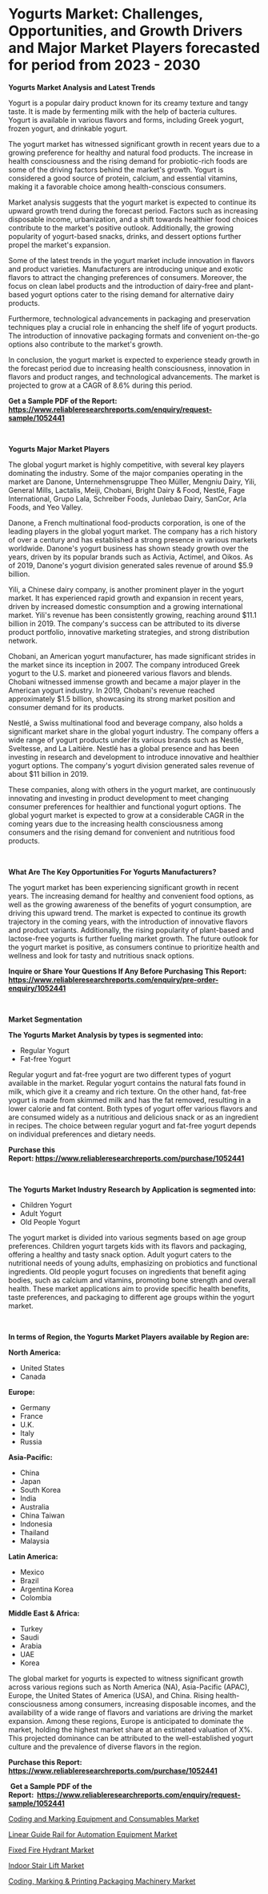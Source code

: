 <p><h1>Yogurts Market: Challenges, Opportunities, and Growth Drivers and Major Market Players forecasted for period from 2023 - 2030</h1></p><p><strong>Yogurts Market Analysis and Latest Trends</strong></p>
<p><p>Yogurt is a popular dairy product known for its creamy texture and tangy taste. It is made by fermenting milk with the help of bacteria cultures. Yogurt is available in various flavors and forms, including Greek yogurt, frozen yogurt, and drinkable yogurt.</p><p>The yogurt market has witnessed significant growth in recent years due to a growing preference for healthy and natural food products. The increase in health consciousness and the rising demand for probiotic-rich foods are some of the driving factors behind the market's growth. Yogurt is considered a good source of protein, calcium, and essential vitamins, making it a favorable choice among health-conscious consumers.</p><p>Market analysis suggests that the yogurt market is expected to continue its upward growth trend during the forecast period. Factors such as increasing disposable income, urbanization, and a shift towards healthier food choices contribute to the market's positive outlook. Additionally, the growing popularity of yogurt-based snacks, drinks, and dessert options further propel the market's expansion.</p><p>Some of the latest trends in the yogurt market include innovation in flavors and product varieties. Manufacturers are introducing unique and exotic flavors to attract the changing preferences of consumers. Moreover, the focus on clean label products and the introduction of dairy-free and plant-based yogurt options cater to the rising demand for alternative dairy products.</p><p>Furthermore, technological advancements in packaging and preservation techniques play a crucial role in enhancing the shelf life of yogurt products. The introduction of innovative packaging formats and convenient on-the-go options also contribute to the market's growth.</p><p>In conclusion, the yogurt market is expected to experience steady growth in the forecast period due to increasing health consciousness, innovation in flavors and product ranges, and technological advancements. The market is projected to grow at a CAGR of 8.6% during this period.</p></p>
<p><strong>Get a Sample PDF of the Report:&nbsp; <a href="https://www.reliableresearchreports.com/enquiry/request-sample/1052441">https://www.reliableresearchreports.com/enquiry/request-sample/1052441</a></strong></p>
<p>&nbsp;</p>
<p><strong>Yogurts Major Market Players</strong></p>
<p><p>The global yogurt market is highly competitive, with several key players dominating the industry. Some of the major companies operating in the market are Danone, Unternehmensgruppe Theo Müller, Mengniu Dairy, Yili, General Mills, Lactalis, Meiji, Chobani, Bright Dairy & Food, Nestlé, Fage International, Grupo Lala, Schreiber Foods, Junlebao Dairy, SanCor, Arla Foods, and Yeo Valley.</p><p>Danone, a French multinational food-products corporation, is one of the leading players in the global yogurt market. The company has a rich history of over a century and has established a strong presence in various markets worldwide. Danone's yogurt business has shown steady growth over the years, driven by its popular brands such as Activia, Actimel, and Oikos. As of 2019, Danone's yogurt division generated sales revenue of around $5.9 billion.</p><p>Yili, a Chinese dairy company, is another prominent player in the yogurt market. It has experienced rapid growth and expansion in recent years, driven by increased domestic consumption and a growing international market. Yili's revenue has been consistently growing, reaching around $11.1 billion in 2019. The company's success can be attributed to its diverse product portfolio, innovative marketing strategies, and strong distribution network.</p><p>Chobani, an American yogurt manufacturer, has made significant strides in the market since its inception in 2007. The company introduced Greek yogurt to the U.S. market and pioneered various flavors and blends. Chobani witnessed immense growth and became a major player in the American yogurt industry. In 2019, Chobani's revenue reached approximately $1.5 billion, showcasing its strong market position and consumer demand for its products.</p><p>Nestlé, a Swiss multinational food and beverage company, also holds a significant market share in the global yogurt industry. The company offers a wide range of yogurt products under its various brands such as Nestlé, Sveltesse, and La Laitière. Nestlé has a global presence and has been investing in research and development to introduce innovative and healthier yogurt options. The company's yogurt division generated sales revenue of about $11 billion in 2019.</p><p>These companies, along with others in the yogurt market, are continuously innovating and investing in product development to meet changing consumer preferences for healthier and functional yogurt options. The global yogurt market is expected to grow at a considerable CAGR in the coming years due to the increasing health consciousness among consumers and the rising demand for convenient and nutritious food products.</p></p>
<p>&nbsp;</p>
<p><strong>What Are The Key Opportunities For Yogurts Manufacturers?</strong></p>
<p><p>The yogurt market has been experiencing significant growth in recent years. The increasing demand for healthy and convenient food options, as well as the growing awareness of the benefits of yogurt consumption, are driving this upward trend. The market is expected to continue its growth trajectory in the coming years, with the introduction of innovative flavors and product variants. Additionally, the rising popularity of plant-based and lactose-free yogurts is further fueling market growth. The future outlook for the yogurt market is positive, as consumers continue to prioritize health and wellness and look for tasty and nutritious snack options.</p></p>
<p><strong>Inquire or Share Your Questions If Any Before Purchasing This Report: <a href="https://www.reliableresearchreports.com/enquiry/pre-order-enquiry/1052441">https://www.reliableresearchreports.com/enquiry/pre-order-enquiry/1052441</a></strong></p>
<p>&nbsp;</p>
<p><strong>Market Segmentation</strong></p>
<p><strong>The Yogurts Market Analysis by types is segmented into:</strong></p>
<p><ul><li>Regular Yogurt</li><li>Fat-free Yogurt</li></ul></p>
<p><p>Regular yogurt and fat-free yogurt are two different types of yogurt available in the market. Regular yogurt contains the natural fats found in milk, which give it a creamy and rich texture. On the other hand, fat-free yogurt is made from skimmed milk and has the fat removed, resulting in a lower calorie and fat content. Both types of yogurt offer various flavors and are consumed widely as a nutritious and delicious snack or as an ingredient in recipes. The choice between regular yogurt and fat-free yogurt depends on individual preferences and dietary needs.</p></p>
<p><strong>Purchase this Report:&nbsp;<a href="https://www.reliableresearchreports.com/purchase/1052441">https://www.reliableresearchreports.com/purchase/1052441</a></strong></p>
<p>&nbsp;</p>
<p><strong>The Yogurts Market Industry Research by Application is segmented into:</strong></p>
<p><ul><li>Children Yogurt</li><li>Adult Yogurt</li><li>Old People Yogurt</li></ul></p>
<p><p>The yogurt market is divided into various segments based on age group preferences. Children yogurt targets kids with its flavors and packaging, offering a healthy and tasty snack option. Adult yogurt caters to the nutritional needs of young adults, emphasizing on probiotics and functional ingredients. Old people yogurt focuses on ingredients that benefit aging bodies, such as calcium and vitamins, promoting bone strength and overall health. These market applications aim to provide specific health benefits, taste preferences, and packaging to different age groups within the yogurt market.</p></p>
<p>&nbsp;</p>
<p><strong>In terms of Region, the Yogurts Market Players available by Region are:</strong></p>
<p>
    <p> <strong> North America: </strong>
        <ul>
            <li>United States</li>
            <li>Canada</li>
        </ul>
        </p> 
    <p> <strong> Europe: </strong>
        <ul>
            <li>Germany</li>
            <li>France</li>
            <li>U.K.</li>
            <li>Italy</li>
            <li>Russia</li>
        </ul>
        </p> 
    <p> <strong> Asia-Pacific: </strong>
        <ul>
            <li>China</li>
            <li>Japan</li>
            <li>South Korea</li>
            <li>India</li>
            <li>Australia</li>
            <li>China Taiwan</li>
            <li>Indonesia</li>
            <li>Thailand</li>
            <li>Malaysia</li>
        </ul>
        </p> 
    <p> <strong> Latin America: </strong>
        <ul>
            <li>Mexico</li>
            <li>Brazil</li>
            <li>Argentina Korea</li>
            <li>Colombia</li>
        </ul>
        </p> 
    <p> <strong> Middle East & Africa: </strong>
        <ul>
            <li>Turkey</li>
            <li>Saudi</li>
            <li>Arabia</li>
            <li>UAE</li>
            <li>Korea</li>
        </ul>
    </p>
    </p>
<p><p>The global market for yogurts is expected to witness significant growth across various regions such as North America (NA), Asia-Pacific (APAC), Europe, the United States of America (USA), and China. Rising health-consciousness among consumers, increasing disposable incomes, and the availability of a wide range of flavors and variations are driving the market expansion. Among these regions, Europe is anticipated to dominate the market, holding the highest market share at an estimated valuation of X%. This projected dominance can be attributed to the well-established yogurt culture and the prevalence of diverse flavors in the region.</p></p>
<p><strong>Purchase this Report: <a href="https://www.reliableresearchreports.com/purchase/1052441">https://www.reliableresearchreports.com/purchase/1052441</a></strong></p>
<p>&nbsp;<strong>Get a Sample PDF of the Report:&nbsp;&nbsp;<a href="https://www.reliableresearchreports.com/enquiry/request-sample/1052441">https://www.reliableresearchreports.com/enquiry/request-sample/1052441</a></strong></p>
<p><strong></strong></p>
<p><p><a href="https://github.com/castoriffic/Market-Research-Report-List-1/blob/main/coding-and-marking-equipment-and-consumables-market.md">Coding and Marking Equipment and Consumables Market</a></p><p><a href="https://www.linkedin.com/pulse/linear-guide-rail-automation-equipment-market-challenges-zqfff/">Linear Guide Rail for Automation Equipment Market</a></p><p><a href="https://www.linkedin.com/pulse/fixed-fire-hydrant-market-size-2023-2030-global-industrial-nzigf/">Fixed Fire Hydrant Market</a></p><p><a href="https://medium.com/@andem140256/indoor-stair-lift-market-size-growth-forecast-2023-2030-59334babc67a">Indoor Stair Lift Market</a></p><p><a href="https://github.com/mabutironaldo/Market-Research-Report-List-1/blob/main/coding-marking-printing-packaging-machinery-market.md">Coding, Marking & Printing Packaging Machinery Market</a></p></p>